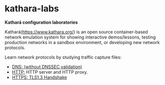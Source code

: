 # kathara-labs
**Kathará configuration laboratories**

Kathará(https://www.kathara.org/) is an open source container-based network emulation system for showing interactive demos/lessons, testing production networks in a sandbox environment, or developing new network protocols. 

Learn network protocols by studying traffic capture files:
   - [DNS: (without DNSSEC validation)](https://github.com/evaCastro/kathara-labs/blob/main/dns)
   - [HTTP:](https://github.com/evaCastro/kathara-labs/blob/main/http) HTTP server and HTTP proxy.
   - [HTTPS: TLS1.3 Handshake](https://github.com/evaCastro/kathara-labs/blob/main/https)
